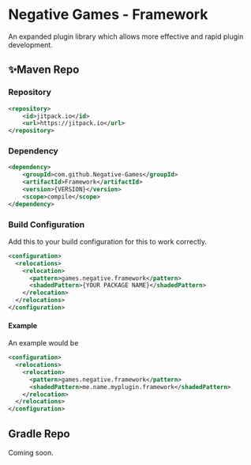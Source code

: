# Negative Games - Framework
An expanded plugin library which allows more effective and rapid plugin development.

## ✨Maven Repo

### Repository

```xml
<repository>     
    <id>jitpack.io</id>
    <url>https://jitpack.io</url>
</repository>
```

### Dependency

```xml
<dependency>
    <groupId>com.github.Negative-Games</groupId>
    <artifactId>Framework</artifactId>
    <version>{VERSION}</version>
    <scope>compile</scope>
</dependency>
```

### Build Configuration
Add this to your build configuration for this to work correctly.
```xml
<configuration>
  <relocations>
    <relocation>
      <pattern>games.negative.framework</pattern>
      <shadedPattern>{YOUR PACKAGE NAME}</shadedPattern>
    </relocation>
  </relocations>
</configuration>
```

#### Example
An example would be
```xml
<configuration>
  <relocations>
    <relocation>
      <pattern>games.negative.framework</pattern>
      <shadedPattern>me.name.myplugin.framework</shadedPattern>
    </relocation>
  </relocations>
</configuration>
```

## Gradle Repo
Coming soon.
